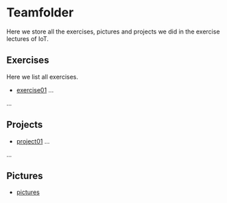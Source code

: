 # Teamfolder

Here we store all the exercises, pictures and projects we did in the exercise lectures of IoT.

## Exercises

Here we list all exercises.

- [exercise01][1]
...

[1]: /Teamfolder/exercises/exercise01
...

## Projects

- [project01][7]
...

[7]: /Teamfolder/project
...

## Pictures

- [pictures](/Teamfolder/pictures)